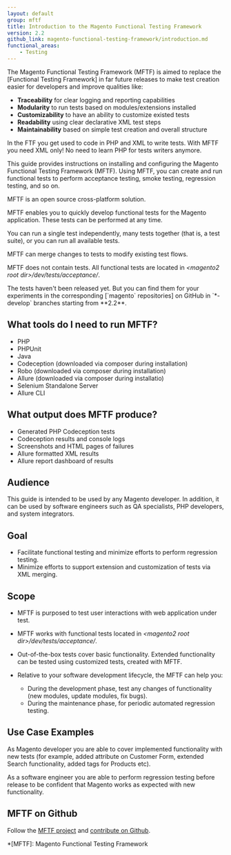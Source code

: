 ```yaml
---
layout: default
group: mftf
title: Introduction to the Magento Functional Testing Framework
version: 2.2
github_link: magento-functional-testing-framework/introduction.md
functional_areas:
    - Testing
---
```


<div class="bs-callout bs-callout-info" markdown="1">
The Magento Functional Testing Framework (MFTF) is aimed to replace the [Functional Testing Framework] in far future releases to make test creation easier for developers and improve qualities like:

* **Traceability** for clear logging and reporting capabilities
* **Modularity** to run tests based on modules/extensions installed
* **Customizability** to have an ability to customize existed tests
* **Readability** using clear declarative XML test steps
* **Maintainability** based on simple test creation and overall structure

In the FTF you get used to code in PHP and XML to write tests.
With MFTF you need XML only! No need to learn PHP for tests writers anymore.
</div>

This guide provides instructions on installing and configuring the Magento Functional Testing Framework (MFTF).
Using MFTF, you can create and run functional tests to perform acceptance testing, smoke testing, regression testing, and so on.

MFTF is an open source cross-platform solution.

MFTF enables you to quickly develop functional tests for the Magento application.
These tests can be performed at any time.

You can run a single test independently, many tests together (that is, a test suite), or you can run all available tests.

MFTF can merge changes to tests to modify existing test flows.

MFTF does not contain tests.
All functional tests are located in _\<magento2 root dir\>/dev/tests/acceptance/_.

<div class="bs-callout bs-callout-info" markdown="1">
The tests haven't been released yet.
But you can find them for your experiments in the corresponding [`magento` repositories] on GitHub in `*-develop` branches starting from **2.2**.
</div>

## What tools do I need to run MFTF?

- PHP
- PHPUnit
- Java
- Codeception (downloaded via composer during installation)
- Robo (downloaded via composer during installation)
- Allure (downloaded via composer during installatio)
- Selenium Standalone Server
- Allure CLI

## What output does MFTF produce?

- Generated PHP Codeception tests
- Codeception results and console logs
- Screenshots and HTML pages of failures
- Allure formatted XML results
- Allure report dashboard of results

## Audience

This guide is intended to be used by any Magento developer. In addition, it can be used by software engineers such as QA specialists, PHP developers, and system integrators.

## Goal

-   Facilitate functional testing and minimize efforts to perform regression testing.
-   Minimize efforts to support extension and customization of tests via XML merging.

## Scope

-   MFTF is purposed to test user interactions with web application under test.
-   MFTF works with functional tests located in _\<magento2 root dir\>/dev/tests/acceptance/_.
-   Out-of-the-box tests cover basic functionality. Extended functionality can be tested using customized tests, created with MFTF.

-   Relative to your software development lifecycle, the MFTF can help you:
    -   During the development phase, test any changes of functionality (new modules, update modules, fix bugs).
    -   During the maintenance phase, for periodic automated regression testing.

## Use Case Examples

As Magento developer you are able to cover implemented functionality with new tests (for example, added attribute on Customer Form, extended Search functionality, added tags for Products etc).

As a software engineer you are able to perform regression testing before release to be confident that Magento works as expected with new functionality.

## MFTF on Github

Follow the [MFTF project] and [contribute on Github].

<!-- LINK DEFINITIONS -->

[Functional Testing Framework]: ../mtf/mtf_introduction.html
[contribute on Github]: contribution-guidelines.html

[`magento` repositories]: https://github.com/magento
[MFTF project]: https://github.com/magento/magento2-functional-testing-framework

<!-- Abbreviations -->

*[MFTF]: Magento Functional Testing Framework
